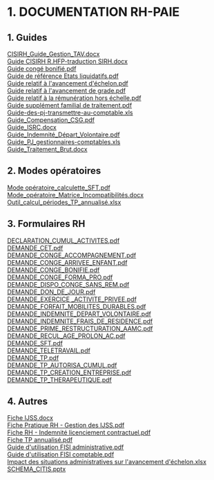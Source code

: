 # 1. DOCUMENTATION RH-PAIE
## 1. Guides
[CISIRH_Guide_Gestion_TAV.docx](https://raw.githubusercontent.com/CISIRH/espace-noyau/main/Noyau%20RH%20FPE/1.%20DOCUMENTATION%20RH-PAIE/1.%20Guides/CISIRH_Guide_Gestion_TAV.docx)<br/>
[Guide CISIRH R.HFP-traduction SIRH.docx](https://raw.githubusercontent.com/CISIRH/espace-noyau/main/Noyau%20RH%20FPE/1.%20DOCUMENTATION%20RH-PAIE/1.%20Guides/Guide%20CISIRH%20R.HFP-traduction%20SIRH.docx)<br/>
[Guide congé bonifié.pdf](https://raw.githubusercontent.com/CISIRH/espace-noyau/main/Noyau%20RH%20FPE/1.%20DOCUMENTATION%20RH-PAIE/1.%20Guides/Guide%20congé%20bonifié.pdf)<br/>
[Guide de référence Etats liquidatifs.pdf](https://raw.githubusercontent.com/CISIRH/espace-noyau/main/Noyau%20RH%20FPE/1.%20DOCUMENTATION%20RH-PAIE/1.%20Guides/Guide%20de%20référence%20Etats%20liquidatifs.pdf)<br/>
[Guide relatif à l'avancement d'échelon.pdf](https://raw.githubusercontent.com/CISIRH/espace-noyau/main/Noyau%20RH%20FPE/1.%20DOCUMENTATION%20RH-PAIE/1.%20Guides/Guide%20relatif%20à%20l'avancement%20d'échelon.pdf)<br/>
[Guide relatif à l'avancement de grade.pdf](https://raw.githubusercontent.com/CISIRH/espace-noyau/main/Noyau%20RH%20FPE/1.%20DOCUMENTATION%20RH-PAIE/1.%20Guides/Guide%20relatif%20à%20l'avancement%20de%20grade.pdf)<br/>
[Guide relatif à la rémunération hors échelle.pdf](https://raw.githubusercontent.com/CISIRH/espace-noyau/main/Noyau%20RH%20FPE/1.%20DOCUMENTATION%20RH-PAIE/1.%20Guides/Guide%20relatif%20à%20la%20rémunération%20hors%20échelle.pdf)<br/>
[Guide supplément familial de traitement.pdf](https://raw.githubusercontent.com/CISIRH/espace-noyau/main/Noyau%20RH%20FPE/1.%20DOCUMENTATION%20RH-PAIE/1.%20Guides/Guide%20supplément%20familial%20de%20traitement.pdf)<br/>
[Guide-des-pj-transmettre-au-comptable.xls](https://raw.githubusercontent.com/CISIRH/espace-noyau/main/Noyau%20RH%20FPE/1.%20DOCUMENTATION%20RH-PAIE/1.%20Guides/Guide-des-pj-transmettre-au-comptable.xls)<br/>
[Guide_Compensation_CSG.pdf](https://raw.githubusercontent.com/CISIRH/espace-noyau/main/Noyau%20RH%20FPE/1.%20DOCUMENTATION%20RH-PAIE/1.%20Guides/Guide_Compensation_CSG.pdf)<br/>
[Guide_ISRC.docx](https://raw.githubusercontent.com/CISIRH/espace-noyau/main/Noyau%20RH%20FPE/1.%20DOCUMENTATION%20RH-PAIE/1.%20Guides/Guide_ISRC.docx)<br/>
[Guide_Indemnité_Départ_Volontaire.pdf](https://raw.githubusercontent.com/CISIRH/espace-noyau/main/Noyau%20RH%20FPE/1.%20DOCUMENTATION%20RH-PAIE/1.%20Guides/Guide_Indemnité_Départ_Volontaire.pdf)<br/>
[Guide_PJ_gestionnaires-comptables.xls](https://raw.githubusercontent.com/CISIRH/espace-noyau/main/Noyau%20RH%20FPE/1.%20DOCUMENTATION%20RH-PAIE/1.%20Guides/Guide_PJ_gestionnaires-comptables.xls)<br/>
[Guide_Traitement_Brut.docx](https://raw.githubusercontent.com/CISIRH/espace-noyau/main/Noyau%20RH%20FPE/1.%20DOCUMENTATION%20RH-PAIE/1.%20Guides/Guide_Traitement_Brut.docx)<br/>
## 2. Modes opératoires
[Mode opératoire_calculette_SFT.pdf](https://raw.githubusercontent.com/CISIRH/espace-noyau/main/Noyau%20RH%20FPE/1.%20DOCUMENTATION%20RH-PAIE/2.%20Modes%20opératoires/Mode%20opératoire_calculette_SFT.pdf)<br/>
[Mode_opératoire_Matrice_Incompatibilités.docx](https://raw.githubusercontent.com/CISIRH/espace-noyau/main/Noyau%20RH%20FPE/1.%20DOCUMENTATION%20RH-PAIE/2.%20Modes%20opératoires/Mode_opératoire_Matrice_Incompatibilités.docx)<br/>
[Outil_calcul_périodes_TP_annualisé.xlsx](https://raw.githubusercontent.com/CISIRH/espace-noyau/main/Noyau%20RH%20FPE/1.%20DOCUMENTATION%20RH-PAIE/2.%20Modes%20opératoires/Outil_calcul_périodes_TP_annualisé.xlsx)<br/>
## 3. Formulaires RH
[DECLARATION_CUMUL_ACTIVITES.pdf](https://raw.githubusercontent.com/CISIRH/espace-noyau/main/Noyau%20RH%20FPE/1.%20DOCUMENTATION%20RH-PAIE/3.%20Formulaires%20RH/DECLARATION_CUMUL_ACTIVITES.pdf)<br/>
[DEMANDE_CET.pdf](https://raw.githubusercontent.com/CISIRH/espace-noyau/main/Noyau%20RH%20FPE/1.%20DOCUMENTATION%20RH-PAIE/3.%20Formulaires%20RH/DEMANDE_CET.pdf)<br/>
[DEMANDE_CONGE_ACCOMPAGNEMENT.pdf](https://raw.githubusercontent.com/CISIRH/espace-noyau/main/Noyau%20RH%20FPE/1.%20DOCUMENTATION%20RH-PAIE/3.%20Formulaires%20RH/DEMANDE_CONGE_ACCOMPAGNEMENT.pdf)<br/>
[DEMANDE_CONGE_ARRIVEE_ENFANT.pdf](https://raw.githubusercontent.com/CISIRH/espace-noyau/main/Noyau%20RH%20FPE/1.%20DOCUMENTATION%20RH-PAIE/3.%20Formulaires%20RH/DEMANDE_CONGE_ARRIVEE_ENFANT.pdf)<br/>
[DEMANDE_CONGE_BONIFIE.pdf](https://raw.githubusercontent.com/CISIRH/espace-noyau/main/Noyau%20RH%20FPE/1.%20DOCUMENTATION%20RH-PAIE/3.%20Formulaires%20RH/DEMANDE_CONGE_BONIFIE.pdf)<br/>
[DEMANDE_CONGE_FORMA_PRO.pdf](https://raw.githubusercontent.com/CISIRH/espace-noyau/main/Noyau%20RH%20FPE/1.%20DOCUMENTATION%20RH-PAIE/3.%20Formulaires%20RH/DEMANDE_CONGE_FORMA_PRO.pdf)<br/>
[DEMANDE_DISPO_CONGE_SANS_REM.pdf](https://raw.githubusercontent.com/CISIRH/espace-noyau/main/Noyau%20RH%20FPE/1.%20DOCUMENTATION%20RH-PAIE/3.%20Formulaires%20RH/DEMANDE_DISPO_CONGE_SANS_REM.pdf)<br/>
[DEMANDE_DON_DE_JOUR.pdf](https://raw.githubusercontent.com/CISIRH/espace-noyau/main/Noyau%20RH%20FPE/1.%20DOCUMENTATION%20RH-PAIE/3.%20Formulaires%20RH/DEMANDE_DON_DE_JOUR.pdf)<br/>
[DEMANDE_EXERCICE _ACTIVITE_PRIVEE.pdf](https://raw.githubusercontent.com/CISIRH/espace-noyau/main/Noyau%20RH%20FPE/1.%20DOCUMENTATION%20RH-PAIE/3.%20Formulaires%20RH/DEMANDE_EXERCICE%20_ACTIVITE_PRIVEE.pdf)<br/>
[DEMANDE_FORFAIT_MOBILITES_DURABLES.pdf](https://raw.githubusercontent.com/CISIRH/espace-noyau/main/Noyau%20RH%20FPE/1.%20DOCUMENTATION%20RH-PAIE/3.%20Formulaires%20RH/DEMANDE_FORFAIT_MOBILITES_DURABLES.pdf)<br/>
[DEMANDE_INDEMNITE_DEPART_VOLONTAIRE.pdf](https://raw.githubusercontent.com/CISIRH/espace-noyau/main/Noyau%20RH%20FPE/1.%20DOCUMENTATION%20RH-PAIE/3.%20Formulaires%20RH/DEMANDE_INDEMNITE_DEPART_VOLONTAIRE.pdf)<br/>
[DEMANDE_INDEMNITE_FRAIS_DE_RESIDENCE.pdf](https://raw.githubusercontent.com/CISIRH/espace-noyau/main/Noyau%20RH%20FPE/1.%20DOCUMENTATION%20RH-PAIE/3.%20Formulaires%20RH/DEMANDE_INDEMNITE_FRAIS_DE_RESIDENCE.pdf)<br/>
[DEMANDE_PRIME_RESTRUCTURATION_AAMC.pdf](https://raw.githubusercontent.com/CISIRH/espace-noyau/main/Noyau%20RH%20FPE/1.%20DOCUMENTATION%20RH-PAIE/3.%20Formulaires%20RH/DEMANDE_PRIME_RESTRUCTURATION_AAMC.pdf)<br/>
[DEMANDE_RECUL_AGE_PROLON_AC.pdf](https://raw.githubusercontent.com/CISIRH/espace-noyau/main/Noyau%20RH%20FPE/1.%20DOCUMENTATION%20RH-PAIE/3.%20Formulaires%20RH/DEMANDE_RECUL_AGE_PROLON_AC.pdf)<br/>
[DEMANDE_SFT.pdf](https://raw.githubusercontent.com/CISIRH/espace-noyau/main/Noyau%20RH%20FPE/1.%20DOCUMENTATION%20RH-PAIE/3.%20Formulaires%20RH/DEMANDE_SFT.pdf)<br/>
[DEMANDE_TELETRAVAIL.pdf](https://raw.githubusercontent.com/CISIRH/espace-noyau/main/Noyau%20RH%20FPE/1.%20DOCUMENTATION%20RH-PAIE/3.%20Formulaires%20RH/DEMANDE_TELETRAVAIL.pdf)<br/>
[DEMANDE_TP.pdf](https://raw.githubusercontent.com/CISIRH/espace-noyau/main/Noyau%20RH%20FPE/1.%20DOCUMENTATION%20RH-PAIE/3.%20Formulaires%20RH/DEMANDE_TP.pdf)<br/>
[DEMANDE_TP_AUTORISA_CUMUL.pdf](https://raw.githubusercontent.com/CISIRH/espace-noyau/main/Noyau%20RH%20FPE/1.%20DOCUMENTATION%20RH-PAIE/3.%20Formulaires%20RH/DEMANDE_TP_AUTORISA_CUMUL.pdf)<br/>
[DEMANDE_TP_CREATION_ENTREPRISE.pdf](https://raw.githubusercontent.com/CISIRH/espace-noyau/main/Noyau%20RH%20FPE/1.%20DOCUMENTATION%20RH-PAIE/3.%20Formulaires%20RH/DEMANDE_TP_CREATION_ENTREPRISE.pdf)<br/>
[DEMANDE_TP_THERAPEUTIQUE.pdf](https://raw.githubusercontent.com/CISIRH/espace-noyau/main/Noyau%20RH%20FPE/1.%20DOCUMENTATION%20RH-PAIE/3.%20Formulaires%20RH/DEMANDE_TP_THERAPEUTIQUE.pdf)<br/>
## 4. Autres
[Fiche IJSS.docx](https://raw.githubusercontent.com/CISIRH/espace-noyau/main/Noyau%20RH%20FPE/1.%20DOCUMENTATION%20RH-PAIE/4.%20Autres/Fiche%20IJSS.docx)<br/>
[Fiche Pratique RH - Gestion des IJSS.pdf](https://raw.githubusercontent.com/CISIRH/espace-noyau/main/Noyau%20RH%20FPE/1.%20DOCUMENTATION%20RH-PAIE/4.%20Autres/Fiche%20Pratique%20RH%20-%20Gestion%20des%20IJSS.pdf)<br/>
[Fiche RH - Indemnité licenciement contractuel.pdf](https://raw.githubusercontent.com/CISIRH/espace-noyau/main/Noyau%20RH%20FPE/1.%20DOCUMENTATION%20RH-PAIE/4.%20Autres/Fiche%20RH%20-%20Indemnité%20licenciement%20contractuel.pdf)<br/>
[Fiche TP annualisé.pdf](https://raw.githubusercontent.com/CISIRH/espace-noyau/main/Noyau%20RH%20FPE/1.%20DOCUMENTATION%20RH-PAIE/4.%20Autres/Fiche%20TP%20annualisé.pdf)<br/>
[Guide d'utilisation FISI administrative.pdf](https://raw.githubusercontent.com/CISIRH/espace-noyau/main/Noyau%20RH%20FPE/1.%20DOCUMENTATION%20RH-PAIE/4.%20Autres/Guide%20d'utilisation%20FISI%20administrative.pdf)<br/>
[Guide d'utilisation FISI comptable.pdf](https://raw.githubusercontent.com/CISIRH/espace-noyau/main/Noyau%20RH%20FPE/1.%20DOCUMENTATION%20RH-PAIE/4.%20Autres/Guide%20d'utilisation%20FISI%20comptable.pdf)<br/>
[Impact des situations administratives sur l'avancement d'échelon.xlsx](https://raw.githubusercontent.com/CISIRH/espace-noyau/main/Noyau%20RH%20FPE/1.%20DOCUMENTATION%20RH-PAIE/4.%20Autres/Impact%20des%20situations%20administratives%20sur%20l'avancement%20d'échelon.xlsx)<br/>
[SCHEMA_CITIS.pptx](https://raw.githubusercontent.com/CISIRH/espace-noyau/main/Noyau%20RH%20FPE/1.%20DOCUMENTATION%20RH-PAIE/4.%20Autres/SCHEMA_CITIS.pptx)<br/>
